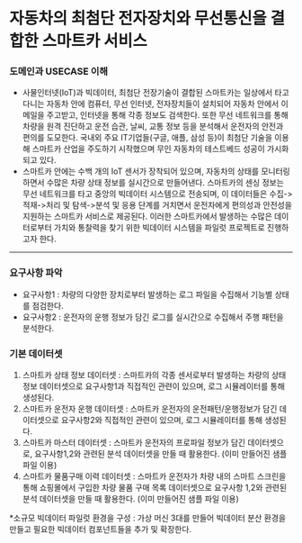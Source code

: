 # 자동차의 최첨단 전자장치와 무선통신을 결합한 스마트카 서비스
### 도메인과 USECASE 이해
- 사물인터넷(IoT)과 빅데이터, 최첨단 전장기술이 결합된 스마트카는 일상에서 타고다니는 자동차 안에 컴퓨터, 무선 인터넷, 전자장치들이 설치되어 자동차 안에서 이메일을 주고받고, 인터넷을 통해 각종 정보도 검색한다. 또한 무선 네트워크를 통해 차량을 원격 진단하고 운전 습관, 날씨, 교통 정보 등을 분석해서 운전자의 안전과 편의를 도모한다. 국내외 주요 IT기업들(구글, 애플, 삼성 등)이 최첨단 기술을 이용해 스마트카 산업을 주도하기 시작했으며 무인 자동차의 테스트베드 성공이 가시화 되고 있다.
- 스마트카 안에는 수백 개의 IoT 센서가 장착되어 있으며, 자동차의 상태를 모니터링 하면서 수많은 차량 상태 정보를 실시간으로 만들어낸다. 스마트카의 센싱 정보는 무선 네트워크를 타고 중앙의 빅데이터 시스템으로 전송되며, 이 데이터들은 수집->적재->처리 및 탐색->분석 및 응용 단계를 거치면서 운전자에게 편의성과 안전성을 지원하는 스마트카 서비스로 제공된다. 이러한 스마트카에서 발생하는 수많은 데이터로부터 가치와 통찰력을 찾기 위한 빅데이터 시스템을 파일럿 프로젝트로 진행하고자 한다.
--------
### 요구사항 파악
- 요구사항1 : 차량의 다양한 장치로부터 발생하는 로그 파일을 수집해서 기능별 상태를 점검한다.
- 요구사항2 : 운전자의 운행 정보가 담긴 로그를 실시간으로 수집해서 주행 패턴을 분석한다.
### 기본 데이터셋 
1. 스마트카 상태 정보 데이터셋 : 스마트카의 각종 센서로부터 발생하는 차량의 상태 정보 데이터셋으로 요구사항1과 직접적인 관련이 있으며, 로그 시뮬레이터를 통해 생성된다.
2. 스마트카 운전자 운행 데이터셋 : 스마트카 운전자의 운전패턴/운행정보가 담긴 데이터셋으로 요구사항2와 직접적인 관련이 있으며, 로그 시뮬레이터를 통해 생성된다.
3. 스마트카 마스터 데이터셋 : 스마트카 운전자의 프로파일 정보가 담긴 데이터셋으로, 요구사항1,2와 관련된 분석 데이터셋을 만들 때 활용한다. (이미 만들어진 샘플 파일 이용)
4. 스마트카 물품구매 이력 데이터셋 : 스마트카 운전자가 차량 내의 스마트 스크린을 통해 쇼핑몰에서 구입한 차량 물품 구매 목록 데이터셋으로 요구사항 1,2와 관련된 분석 데이터셋을 만들 때 활용한다. (이미 만들어진 샘플 파일 이용)

*소규모 빅데이터 파일럿 환경을 구성 : 가상 머신 3대를 만들어 빅데이터 분산 환경을 만들고 필요한 빅데이터 컴포넌트들을 추가 및 확장한다. 
